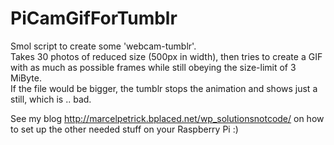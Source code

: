 # PiCamGifForTumblr

Smol script to create some 'webcam-tumblr'.  
Takes 30 photos of reduced size (500px in width), then tries to create a GIF with as much as possible frames while still obeying the size-limit of 3 MiByte.  
If the file would be bigger, the tumblr stops the animation and shows just a still, which is .. bad.  

See my blog http://marcelpetrick.bplaced.net/wp_solutionsnotcode/ on how to set up the other needed stuff on your Raspberry Pi :)  

